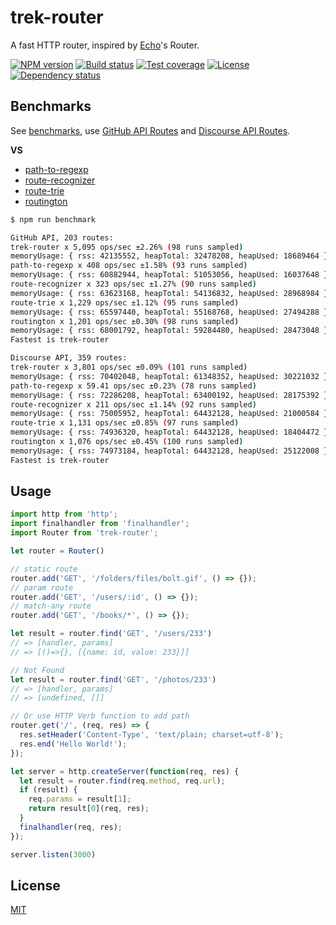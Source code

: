 # trek-router

A fast HTTP router, inspired by [Echo](https://github.com/labstack/echo)'s Router.

  [![NPM version][npm-img]][npm-url]
  [![Build status][travis-img]][travis-url]
  [![Test coverage][coveralls-img]][coveralls-url]
  [![License][license-img]][license-url]
  [![Dependency status][david-img]][david-url]


## Benchmarks

See [benchmarks](benchmarks), use [GitHub API Routes][] and [Discourse API Routes][].

**VS**

* [path-to-regexp][]
* [route-recognizer][]
* [route-trie][]
* [routington][]

```bash
$ npm run benchmark

GitHub API, 203 routes:
trek-router x 5,095 ops/sec ±2.26% (98 runs sampled)
memoryUsage: { rss: 42135552, heapTotal: 32478208, heapUsed: 18689464 }
path-to-regexp x 408 ops/sec ±1.58% (93 runs sampled)
memoryUsage: { rss: 60882944, heapTotal: 51053056, heapUsed: 16037648 }
route-recognizer x 323 ops/sec ±1.27% (90 runs sampled)
memoryUsage: { rss: 63623168, heapTotal: 54136832, heapUsed: 28968984 }
route-trie x 1,229 ops/sec ±1.12% (95 runs sampled)
memoryUsage: { rss: 65597440, heapTotal: 55168768, heapUsed: 27494288 }
routington x 1,201 ops/sec ±0.30% (98 runs sampled)
memoryUsage: { rss: 68001792, heapTotal: 59284480, heapUsed: 28473048 }
Fastest is trek-router

Discourse API, 359 routes:
trek-router x 3,801 ops/sec ±0.09% (101 runs sampled)
memoryUsage: { rss: 70402048, heapTotal: 61348352, heapUsed: 30221032 }
path-to-regexp x 59.41 ops/sec ±0.23% (78 runs sampled)
memoryUsage: { rss: 72286208, heapTotal: 63400192, heapUsed: 28175392 }
route-recognizer x 211 ops/sec ±1.14% (92 runs sampled)
memoryUsage: { rss: 75005952, heapTotal: 64432128, heapUsed: 21000584 }
route-trie x 1,131 ops/sec ±0.85% (97 runs sampled)
memoryUsage: { rss: 74936320, heapTotal: 64432128, heapUsed: 18404472 }
routington x 1,076 ops/sec ±0.45% (100 runs sampled)
memoryUsage: { rss: 74973184, heapTotal: 64432128, heapUsed: 25122008 }
Fastest is trek-router
```

## Usage

```js
import http from 'http';
import finalhandler from 'finalhandler';
import Router from 'trek-router';

let router = Router()

// static route
router.add('GET', '/folders/files/bolt.gif', () => {});
// param route
router.add('GET', '/users/:id', () => {});
// match-any route
router.add('GET', '/books/*', () => {});

let result = router.find('GET', '/users/233')
// => [handler, params]
// => [()=>{}, [{name: id, value: 233}]]

// Not Found
let result = router.find('GET', '/photos/233')
// => [handler, params]
// => [undefined, []]

// Or use HTTP Verb function to add path
router.get('/', (req, res) => {
  res.setHeader('Content-Type', 'text/plain; charset=utf-8');
  res.end('Hello World!');
});

let server = http.createServer(function(req, res) {
  let result = router.find(req.method, req.url);
  if (result) {
    req.params = result[1];
    return result[0](req, res);
  }
  finalhandler(req, res);
});

server.listen(3000)
```

## License

  [MIT](LICENSE)

[path-to-regexp]: https://github.com/pillarjs/path-to-regexp
[route-recognizer]: https://github.com/tildeio/route-recognizer
[route-trie]: https://github.com/zensh/route-trie
[routington]: https://github.com/pillarjs/routington

[GitHub API Routes]: test/fixtures/github-api.js
[Discourse API Routes]: test/fixtures/discourse-api.js

[npm-img]: https://img.shields.io/npm/v/trek-router.svg?style=flat-square
[npm-url]: https://npmjs.org/package/trek-router
[travis-img]: https://img.shields.io/travis/trekjs/router.svg?style=flat-square
[travis-url]: https://travis-ci.org/trekjs/router
[coveralls-img]: https://img.shields.io/coveralls/trekjs/router.svg?style=flat-square
[coveralls-url]: https://coveralls.io/r/trekjs/router
[license-img]: https://img.shields.io/badge/license-MIT-green.svg?style=flat-square
[license-url]: LICENSE
[david-img]: https://img.shields.io/david/trekjs/router.svg?style=flat-square
[david-url]: https://david-dm.org/trekjs/router
